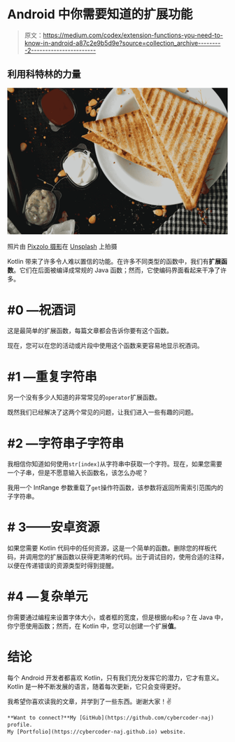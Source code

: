 # Android 中你需要知道的扩展功能

> 原文：<https://medium.com/codex/extension-functions-you-need-to-know-in-android-a87c2e9b5d9e?source=collection_archive---------2----------------------->

## 利用科特林的力量

![](img/5ea0e183ad78ad7655b941c4c032c8e5.png)

照片由 [Pixzolo 摄影](https://unsplash.com/@pixzolo?utm_source=medium&utm_medium=referral)在 [Unsplash](https://unsplash.com?utm_source=medium&utm_medium=referral) 上拍摄

Kotlin 带来了许多令人难以置信的功能。在许多不同类型的函数中，我们有**扩展函数**。它们在后面被编译成常规的 Java 函数；然而，它使编码界面看起来干净了许多。

# #0 —祝酒词

这是最简单的扩展函数，每篇文章都会告诉你要有这个函数。

现在，您可以在您的活动或片段中使用这个函数来更容易地显示祝酒词。

# #1 —重复字符串

另一个没有多少人知道的非常常见的`operator`扩展函数。

既然我们已经解决了这两个常见的问题，让我们进入一些有趣的问题。

# #2 —字符串子字符串

我相信你知道如何使用`str[index]`从字符串中获取一个字符。现在，如果您需要一个子串，但是不愿意输入长函数名，该怎么办呢？

我用一个 IntRange 参数重载了`get`操作符函数，该参数将返回所需索引范围内的子字符串。

# # 3——安卓资源

如果您需要 Kotlin 代码中的任何资源，这是一个简单的函数。删除您的样板代码，并调用您的扩展函数以获得更清晰的代码。出于调试目的，使用合适的注释，以便在传递错误的资源类型时得到提醒。

# #4 —复杂单元

你需要通过编程来设置字体大小，或者框的宽度，但是根据`dp`和`sp`？在 Java 中，你宁愿使用函数；然而，在 Kotlin 中，您可以创建一个扩展**值**。

# 结论

每个 Android 开发者都喜欢 Kotlin，只有我们充分发挥它的潜力，它才有意义。Kotlin 是一种不断发展的语言，随着每次更新，它只会变得更好。

我希望你喜欢读我的文章，并学到了一些东西。谢谢大家！✌️

```
**Want to connect?**My [GitHub](https://github.com/cybercoder-naj) profile.
My [Portfolio](https://cybercoder-naj.github.io) website.
```